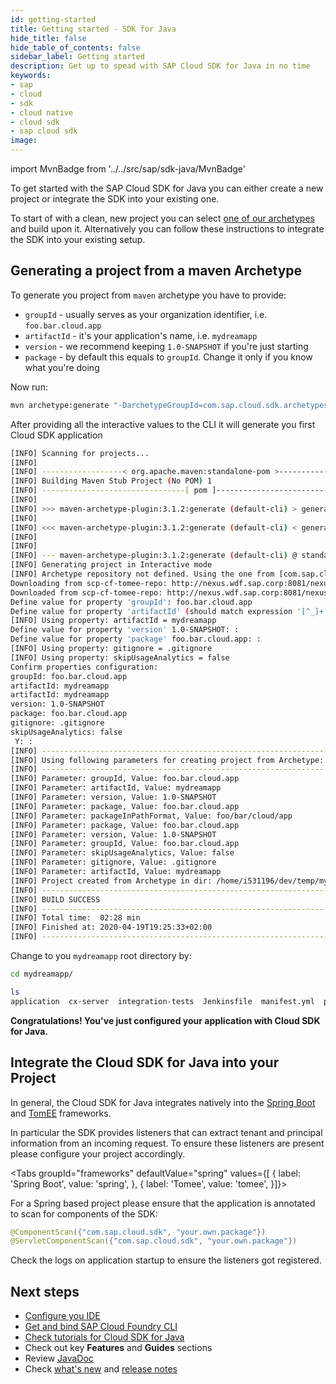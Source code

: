```yaml
---
id: getting-started
title: Getting started - SDK for Java
hide_title: false
hide_table_of_contents: false
sidebar_label: Getting started
description: Get up to spead with SAP Cloud SDK for Java in no time
keywords:
- sap
- cloud
- sdk
- cloud native
- cloud sdk
- sap cloud sdk
image:
---
```

import MvnBadge from '../../src/sap/sdk-java/MvnBadge'

<MvnBadge />

To get started with the SAP Cloud SDK for Java you can either create a new project or integrate the SDK into your existing one.

To start of with a clean, new project you can select [one of our archetypes](https://search.maven.org/artifact/com.sap.cloud.sdk.archetypes/archetypes-parent) and build upon it. Alternatively you can follow these instructions to integrate the SDK into your existing setup.

## Generating a project from a maven Archetype ##

To generate you project from `maven` archetype you have to provide:

- `groupId` - usually serves as your organization identifier, i.e. `foo.bar.cloud.app`
- `artifactId` - it's your application's name, i.e. `mydreamapp`
- `version` - we recommend keeping `1.0-SNAPSHOT` if you're just starting
- `package` - by default this equals to `groupId`. Change it only if you know what you're doing

Now run:

```bash
mvn archetype:generate "-DarchetypeGroupId=com.sap.cloud.sdk.archetypes" "-DarchetypeArtifactId=scp-cf-tomee" "-DarchetypeVersion=RELEASE"
```
After providing all the interactive values to the CLI it will generate you first Cloud SDK application
```bash
[INFO] Scanning for projects...
[INFO]
[INFO] ------------------< org.apache.maven:standalone-pom >-------------------
[INFO] Building Maven Stub Project (No POM) 1
[INFO] --------------------------------[ pom ]---------------------------------
[INFO]
[INFO] >>> maven-archetype-plugin:3.1.2:generate (default-cli) > generate-sources @ standalone-pom >>>
[INFO]
[INFO] <<< maven-archetype-plugin:3.1.2:generate (default-cli) < generate-sources @ standalone-pom <<<
[INFO]
[INFO]
[INFO] --- maven-archetype-plugin:3.1.2:generate (default-cli) @ standalone-pom ---
[INFO] Generating project in Interactive mode
[INFO] Archetype repository not defined. Using the one from [com.sap.cloud.sdk.archetypes:scp-cf-tomee:3.0.0 -> http://nexus.wdf.sap.corp:8081/nexus/content/groups/build.milestones] found in catalog remote
Downloading from scp-cf-tomee-repo: http://nexus.wdf.sap.corp:8081/nexus/content/groups/build.milestones/com/sap/cloud/sdk/archetypes/scp-cf-tomee/maven-metadata.xml
Downloaded from scp-cf-tomee-repo: http://nexus.wdf.sap.corp:8081/nexus/content/groups/build.milestones/com/sap/cloud/sdk/archetypes/scp-cf-tomee/maven-metadata.xml (1.9 kB at 6.7 kB/s)
Define value for property 'groupId': foo.bar.cloud.app
Define value for property 'artifactId' (should match expression '[^_]+'): mydreamapp
[INFO] Using property: artifactId = mydreamapp
Define value for property 'version' 1.0-SNAPSHOT: :
Define value for property 'package' foo.bar.cloud.app: :
[INFO] Using property: gitignore = .gitignore
[INFO] Using property: skipUsageAnalytics = false
Confirm properties configuration:
groupId: foo.bar.cloud.app
artifactId: mydreamapp
artifactId: mydreamapp
version: 1.0-SNAPSHOT
package: foo.bar.cloud.app
gitignore: .gitignore
skipUsageAnalytics: false
 Y: :
[INFO] ----------------------------------------------------------------------------
[INFO] Using following parameters for creating project from Archetype: scp-cf-tomee:RELEASE
[INFO] ----------------------------------------------------------------------------
[INFO] Parameter: groupId, Value: foo.bar.cloud.app
[INFO] Parameter: artifactId, Value: mydreamapp
[INFO] Parameter: version, Value: 1.0-SNAPSHOT
[INFO] Parameter: package, Value: foo.bar.cloud.app
[INFO] Parameter: packageInPathFormat, Value: foo/bar/cloud/app
[INFO] Parameter: package, Value: foo.bar.cloud.app
[INFO] Parameter: version, Value: 1.0-SNAPSHOT
[INFO] Parameter: groupId, Value: foo.bar.cloud.app
[INFO] Parameter: skipUsageAnalytics, Value: false
[INFO] Parameter: gitignore, Value: .gitignore
[INFO] Parameter: artifactId, Value: mydreamapp
[INFO] Project created from Archetype in dir: /home/i531196/dev/temp/mydreamapp
[INFO] ------------------------------------------------------------------------
[INFO] BUILD SUCCESS
[INFO] ------------------------------------------------------------------------
[INFO] Total time:  02:28 min
[INFO] Finished at: 2020-04-19T19:25:33+02:00
[INFO] ------------------------------------------------------------------------
```

Change to you `mydreamapp` root directory by:
```bash
cd mydreamapp/

ls
application  cx-server  integration-tests  Jenkinsfile  manifest.yml  pom.xml  unit-tests

```

**Congratulations! You've just configured your application with Cloud SDK for Java.**

## Integrate the Cloud SDK for Java into your Project

In general, the Cloud SDK for Java integrates natively into the [Spring Boot](https://spring.io/projects/spring-boot) and [TomEE](https://tomee.apache.org/) frameworks.

In particular the SDK provides listeners that can extract tenant and principal information from an incoming request. To ensure these listeners are present please configure your project accordingly.

<Tabs groupId="frameworks" defaultValue="spring" values={[
{ label: 'Spring Boot', value: 'spring', },
{ label: 'Tomee', value: 'tomee', }]}>
<TabItem value="spring">

For a Spring based project please ensure that the application is annotated to scan for components of the SDK:

```java
@ComponentScan({"com.sap.cloud.sdk", "your.own.package"})
@ServletComponentScan({"com.sap.cloud.sdk", "your.own.package"})
```

Check the logs on application startup to ensure the listeners got registered.

</TabItem>
<TabItem value="tomee">

</TabItem>
</Tabs>

## Next steps ##
- [Configure you IDE](../guides/recommended-ide )
- [Get and bind SAP Cloud Foundry CLI](../guides/cf-cli )
- [Check tutorials for Cloud SDK for Java](https://developers.sap.com/tutorial-navigator.html?tag=products:technology-platform/sap-cloud-sdk/sap-cloud-sdk&tag=topic:java )
- Check out key **Features** and **Guides** sections
- Review [JavaDoc](api-documentation )
- Check [what's new](../../overview/what-is-new ) and [release notes](https://help.sap.com/doc/6c02295dfa8f47cf9c08a19f2e172901/1.0/en-US/index.html )
